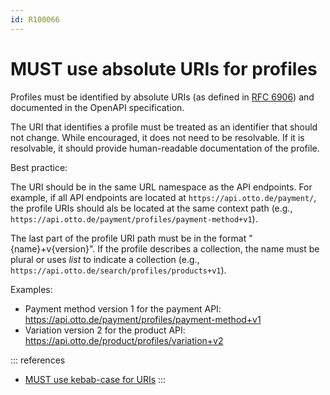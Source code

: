 ```yaml
---
id: R100066
---
```


# MUST use absolute URIs for profiles

Profiles must be identified by absolute URIs (as defined in [RFC 6906](https://www.rfc-editor.org/rfc/rfc6906#section-3)) and documented in the OpenAPI specification.

The URI that identifies a profile must be treated as an identifier that should not change.
While encouraged, it does not need to be resolvable.
If it is resolvable, it should provide human-readable documentation of the profile.

Best practice:

The URI should be in the same URL namespace as the API endpoints.
For example, if all API endpoints are located at `https://api.otto.de/payment/`, the profile URIs should als be located at the same context path (e.g., `https://api.otto.de/payment/profiles/payment-method+v1`).

The last part of the profile URI path must be in the format "{name}+v{version}".
If the profile describes a collection, the name must be plural or uses _list_ to indicate a collection (e.g., `https://api.otto.de/search/profiles/products+v1`).

Examples:

- Payment method version 1 for the payment API: <https://api.otto.de/payment/profiles/payment-method+v1>
- Variation version 2 for the product API: <https://api.otto.de/product/profiles/variation+v2>

::: references

- [MUST use kebab-case for URIs](../../../resources/naming-conventions/rules/must-use-kebabcase-for-uris.md)
  :::
